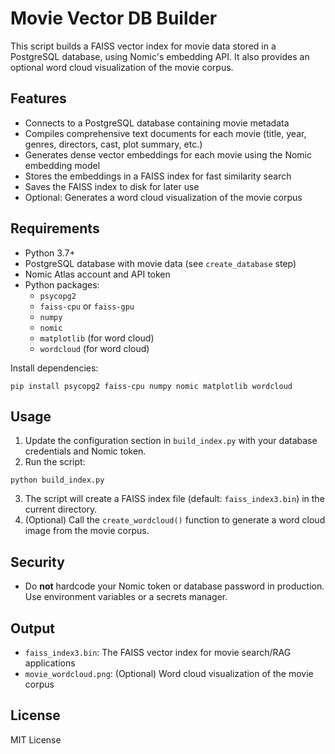# Movie Vector DB Builder

This script builds a FAISS vector index for movie data stored in a PostgreSQL database, using Nomic's embedding API. It also provides an optional word cloud visualization of the movie corpus.

## Features
- Connects to a PostgreSQL database containing movie metadata
- Compiles comprehensive text documents for each movie (title, year, genres, directors, cast, plot summary, etc.)
- Generates dense vector embeddings for each movie using the Nomic embedding model
- Stores the embeddings in a FAISS index for fast similarity search
- Saves the FAISS index to disk for later use
- Optional: Generates a word cloud visualization of the movie corpus

## Requirements
- Python 3.7+
- PostgreSQL database with movie data (see `create_database` step)
- Nomic Atlas account and API token
- Python packages:
  - `psycopg2`
  - `faiss-cpu` or `faiss-gpu`
  - `numpy`
  - `nomic`
  - `matplotlib` (for word cloud)
  - `wordcloud` (for word cloud)

Install dependencies:
```
pip install psycopg2 faiss-cpu numpy nomic matplotlib wordcloud
```

## Usage
1. Update the configuration section in `build_index.py` with your database credentials and Nomic token.
2. Run the script:
```
python build_index.py
```
3. The script will create a FAISS index file (default: `faiss_index3.bin`) in the current directory.
4. (Optional) Call the `create_wordcloud()` function to generate a word cloud image from the movie corpus.

## Security
- Do **not** hardcode your Nomic token or database password in production. Use environment variables or a secrets manager.

## Output
- `faiss_index3.bin`: The FAISS vector index for movie search/RAG applications
- `movie_wordcloud.png`: (Optional) Word cloud visualization of the movie corpus

## License
MIT License
